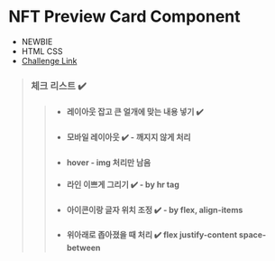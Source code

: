 # NFT Preview Card Component

- NEWBIE
- HTML CSS
- [Challenge Link](https://www.frontendmentor.io/challenges/nft-preview-card-component-SbdUL_w0U)

> ### 체크 리스트 ✔️
>
> > - #### 레이아웃 잡고 큰 얼개에 맞는 내용 넣기 ✔️
> >
> > - #### 모바일 레이아웃 ✔️ - 깨지지 않게 처리
> >
> > - #### hover - img 처리만 남음
> >
> > - #### 라인 이쁘게 그리기 ✔️ - by hr tag
> >
> > - #### 아이콘이랑 글자 위치 조정 ✔️ - by flex, align-items
> >
> > - #### 위아래로 좁아졌을 때 처리 ✔️ flex justify-content space-between

